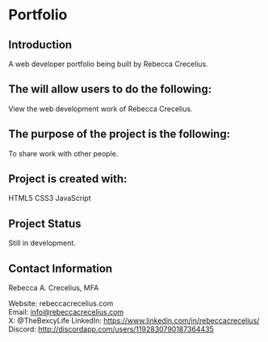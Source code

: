 # Portfolio

## Introduction
A web developer portfolio being built by Rebecca Crecelius.

## The will allow users to do the following:

View the web development work of Rebecca Crecelius.

## The purpose of the project is the following:

To share work with other people.

## Project is created with:

HTML5
CSS3
JavaScript

## Project Status
Still in development.

## Contact Information
Rebecca A. Crecelius, MFA

Website: rebeccacrecelius.com  
Email: info@rebeccacrecelius.com  
X: @TheBexcyLife
LinkedIn: https://www.linkedin.com/in/rebeccacrecelius/  
Discord: http://discordapp.com/users/1192830790187364435
